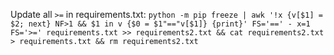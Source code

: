 Update all `>=` in requirements.txt:
`python -m pip freeze | awk '!x {v[$1] = $2; next} NF>1 && $1 in v {$0 = $1"=="v[$1]} {print}' FS='==' - x=1 FS='>=' requirements.txt >> requirements2.txt && cat requirements2.txt > requirements.txt && rm requirements2.txt`

